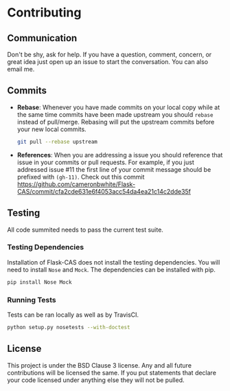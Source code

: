 Contributing
============

## Communication

Don't be shy, ask for help. If you have a question, comment, concern, or
great idea just open up an issue to start the conversation. You can
also email me.

## Commits

* __Rebase__: Whenever you have made commits on your local copy while at 
  the same time commits have been made upstream you should `rebase` instead
  of pull/merge. Rebasing will put the upstream commits before your new
  local commits.
  
  ```sh
  git pull --rebase upstream
  ```

* __References__: When you are addressing a issue you should reference
  that issue in your commits or pull requests. For example, if you just
  addressed issue #11 the first line of your commit message should be
  prefixed with `(gh-11)`. Check out this commit https://github.com/cameronbwhite/Flask-CAS/commit/cfa2cde631e6f4053acc54da4ea21c14c2dde35f 

## Testing

All code summited needs to pass the current test suite. 

### Testing Dependencies

Installation of Flask-CAS does not install the testing dependencies.
You will need to install `Nose` and `Mock`. The dependencies can be
installed with pip.

```sh
pip install Nose Mock
```

### Running Tests

Tests can be ran locally as well as by TravisCI. 

```sh
python setup.py nosetests --with-doctest
```

## License

This project is under the BSD Clause 3 license. Any and all
future contributions will be licensed the same. If you put statements that
declare your code licensed under anything else they will not be pulled.
